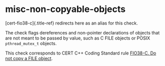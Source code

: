 # misc-non-copyable-objects

[cert-fio38-c]{.title-ref} redirects here as an alias for this check.

The check flags dereferences and non-pointer declarations of objects
that are not meant to be passed by value, such as C FILE objects or
POSIX `pthread_mutex_t` objects.

This check corresponds to CERT C++ Coding Standard rule [FIO38-C. Do not
copy a FILE
object](https://www.securecoding.cert.org/confluence/display/c/FIO38-C.+Do+not+copy+a+FILE+object).
